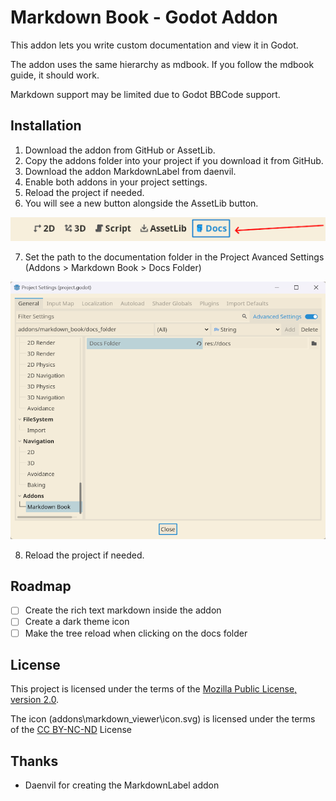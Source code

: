 # Markdown Book - Godot Addon

This addon lets you write custom documentation and view it in Godot.

The addon uses the same hierarchy as mdbook.
If you follow the mdbook guide, it should work.

Markdown support may be limited due to Godot BBCode support.

## Installation

1. Download the addon from GitHub or AssetLib.
2. Copy the addons folder into your project if you download it from GitHub.
3. Download the addon MarkdownLabel from daenvil.
4. Enable both addons in your project settings.
5. Reload the project if needed.
6. You will see a new button alongside the AssetLib button.

![](docs/user/introduction/picture.png)

7. Set the path to the documentation folder in the Project Avanced Settings (Addons > Markdown Book > Docs Folder)

![](docs/user/introduction/picture1.png)

8. Reload the project if needed.

## Roadmap

- [ ] Create the rich text markdown inside the addon
- [ ] Create a dark theme icon
- [ ] Make the tree reload when clicking on the docs folder

## License

This project is licensed under the terms of the [Mozilla Public License, version 2.0](https://www.mozilla.org/en-US/MPL/2.0/).

The icon (addons\markdown_viewer\icon.svg) is licensed under the terms of the [CC BY-NC-ND](https://creativecommons.org/licenses/by-nc-nd/4.0/) License

## Thanks

- Daenvil for creating the MarkdownLabel addon
